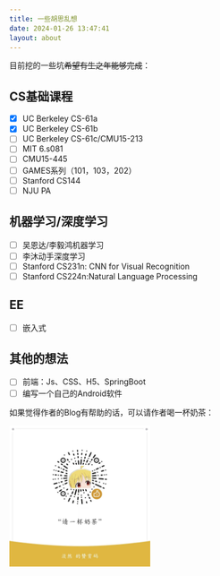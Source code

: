 ```yaml
---
title: 一些胡思乱想
date: 2024-01-26 13:47:41
layout: about
---
```


目前挖的一些坑~~希望有生之年能够完成~~：

## CS基础课程
- [x] UC Berkeley CS-61a 
- [x] UC Berkeley CS-61b
- [ ] UC Berkeley CS-61c/CMU15-213
- [ ] MIT 6.s081
- [ ] CMU15-445
- [ ] GAMES系列（101，103，202）
- [ ] Stanford CS144
- [ ] NJU  PA

## 机器学习/深度学习
- [ ] 吴恩达/李毅鸿机器学习
- [ ] 李沐动手深度学习
- [ ] Stanford CS231n: CNN for Visual Recognition
- [ ] Stanford CS224n:Natural Language Processing

## EE
- [ ] 嵌入式

## 其他的想法

- [ ] 前端：Js、CSS、H5、SpringBoot
- [ ] 编写一个自己的Android软件

如果觉得作者的Blog有帮助的话，可以请作者喝一杯奶茶：

<img src="/donate.jpg" width="50%" height="50%">

